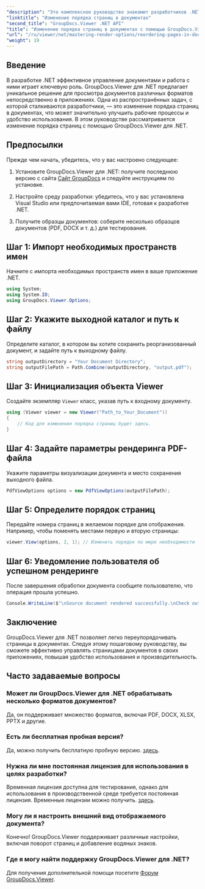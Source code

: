 ```yaml
---
"description": "Это комплексное руководство знакомит разработчиков .NET с процессом переупорядочивания страниц в различных форматах документов с помощью GroupDocs.Viewer для .NET."
"linktitle": "Изменение порядка страниц в документах"
"second_title": "GroupDocs.Viewer .NET API"
"title": "Изменение порядка страниц в документах с помощью GroupDocs.Viewer для .NET"
"url": "/ru/viewer/net/mastering-render-options/reordering-pages-in-document/"
"weight": 19
---
```


## Введение

В разработке .NET эффективное управление документами и работа с ними играет ключевую роль. GroupDocs.Viewer для .NET предлагает уникальное решение для просмотра документов различных форматов непосредственно в приложениях. Одна из распространённых задач, с которой сталкиваются разработчики, — это изменение порядка страниц в документах, что может значительно улучшить рабочие процессы и удобство использования. В этом руководстве рассматривается изменение порядка страниц с помощью GroupDocs.Viewer для .NET.

## Предпосылки

Прежде чем начать, убедитесь, что у вас настроено следующее:

1. Установите GroupDocs.Viewer для .NET: получите последнюю версию с сайта [Сайт GroupDocs](https://releases.groupdocs.com/viewer/net/) и следуйте инструкциям по установке.
   
2. Настройте среду разработки: убедитесь, что у вас установлена Visual Studio или предпочитаемая вами IDE, готовая к разработке .NET.

3. Получите образцы документов: соберите несколько образцов документов (PDF, DOCX и т. д.) для тестирования.

## Шаг 1: Импорт необходимых пространств имен

Начните с импорта необходимых пространств имен в ваше приложение .NET.

```csharp
using System;
using System.IO;
using GroupDocs.Viewer.Options;
```

## Шаг 2: Укажите выходной каталог и путь к файлу

Определите каталог, в котором вы хотите сохранить реорганизованный документ, и задайте путь к выходному файлу.

```csharp
string outputDirectory = "Your Document Directory";
string outputFilePath = Path.Combine(outputDirectory, "output.pdf");
```

## Шаг 3: Инициализация объекта Viewer

Создайте экземпляр `Viewer` класс, указав путь к входному документу.

```csharp
using (Viewer viewer = new Viewer("Path_to_Your_Document"))
{
    // Код для изменения порядка страниц будет здесь.
}
```

## Шаг 4: Задайте параметры рендеринга PDF-файла

Укажите параметры визуализации документа и место сохранения выходного файла.

```csharp
PdfViewOptions options = new PdfViewOptions(outputFilePath);
```

## Шаг 5: Определите порядок страниц

Передайте номера страниц в желаемом порядке для отображения. Например, чтобы поменять местами первую и вторую страницы:

```csharp
viewer.View(options, 2, 1); // Изменить порядок по мере необходимости
```

## Шаг 6: Уведомление пользователя об успешном рендеринге

После завершения обработки документа сообщите пользователю, что операция прошла успешно.

```csharp
Console.WriteLine($"\nSource document rendered successfully.\nCheck output in {outputDirectory}.");
```

## Заключение

GroupDocs.Viewer для .NET позволяет легко переупорядочивать страницы в документах. Следуя этому пошаговому руководству, вы сможете эффективно управлять страницами документов в своих приложениях, повышая удобство использования и производительность.

## Часто задаваемые вопросы

### Может ли GroupDocs.Viewer для .NET обрабатывать несколько форматов документов?
Да, он поддерживает множество форматов, включая PDF, DOCX, XLSX, PPTX и другие.

### Есть ли бесплатная пробная версия?
Да, можно получить бесплатную пробную версию. [здесь](https://releases.groupdocs.com/).

### Нужна ли мне постоянная лицензия для использования в целях разработки?
Временная лицензия доступна для тестирования, однако для использования в производственной среде требуется постоянная лицензия. Временные лицензии можно получить. [здесь](https://purchase.groupdocs.com/temporary-license/).

### Могу ли я настроить внешний вид отображаемого документа?
Конечно! GroupDocs.Viewer поддерживает различные настройки, включая поворот страниц и добавление водяных знаков.

### Где я могу найти поддержку GroupDocs.Viewer для .NET?
Для получения дополнительной помощи посетите [Форум GroupDocs.Viewer](https://forum.groupdocs.com/c/viewer/9).